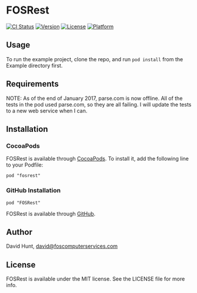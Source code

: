 # FOSRest

[![CI Status](http://img.shields.io/travis/foscomputerservices/fosrest.svg?style=flat)](https://travis-ci.org/foscomputerservices/fosrest)
[![Version](https://img.shields.io/cocoapods/v/fosrest.svg?style=flat)](http://cocoadocs.org/docsets/fosrest)
[![License](https://img.shields.io/cocoapods/l/fosrest.svg?style=flat)](http://cocoadocs.org/docsets/fosrest)
[![Platform](https://img.shields.io/cocoapods/p/fosrest.svg?style=flat)](http://cocoadocs.org/docsets/fosrest)

## Usage

To run the example project, clone the repo, and run `pod install` from the Example directory first.

## Requirements

NOTE: As of the end of January 2017, parse.com is now offline.  All of the tests in the pod used parse.com, so they are all failing.  I will update the tests to a new web service when I can.

## Installation

### CocoaPods

FOSRest is available through [CocoaPods](http://cocoapods.org). To install
it, add the following line to your Podfile:

    pod "fosrest"

### GitHub Installation

    pod "FOSRest"

FOSRest is available through [GitHub](https://github.com/foscomputerservices/fosrest.git).

## Author

David Hunt, david@foscomputerservices.com

## License

FOSRest is available under the MIT license. See the LICENSE file for more info.

